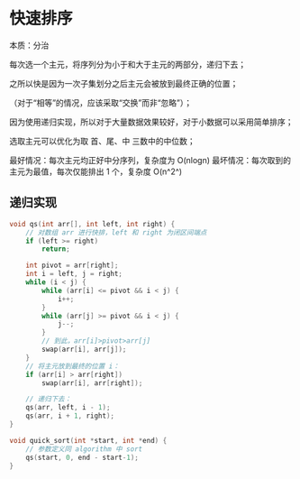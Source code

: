 # 快速排序

本质：分治

每次选一个主元，将序列分为小于和大于主元的两部分，递归下去；

之所以快是因为一次子集划分之后主元会被放到最终正确的位置；

（对于“相等”的情况，应该采取“交换”而非“忽略”）；

因为使用递归实现，所以对于大量数据效果较好，对于小数据可以采用简单排序；

选取主元可以优化为取 首、尾、中 三数中的中位数；

最好情况：每次主元均正好中分序列，复杂度为 O(nlogn)
最坏情况：每次取到的主元为最值，每次仅能排出 1 个，复杂度 O(n^2^)

## 递归实现

```C++
void qs(int arr[], int left, int right) {
	// 对数组 arr 进行快排，left 和 right 为闭区间端点
	if (left >= right)
		return;

	int pivot = arr[right];
	int i = left, j = right;
	while (i < j) {
		while (arr[i] <= pivot && i < j) {
			i++;
		}
		while (arr[j] >= pivot && i < j) {
			j--;
		}
		// 到此，arr[i]>pivot>arr[j]
		swap(arr[i], arr[j]);
	}
	// 将主元放到最终的位置 i：
	if (arr[i] > arr[right])
		swap(arr[i], arr[right]);

	// 递归下去：
	qs(arr, left, i - 1);
	qs(arr, i + 1, right);
}

void quick_sort(int *start, int *end) {
	// 参数定义同 algorithm 中 sort
	qs(start, 0, end - start-1);
}
```